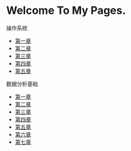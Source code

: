# Welcome To My Pages.

操作系统
- [第一章](./OS/ch1.md)
- [第二章](./OS/ch2.md)
- [第三章](./OS/ch3.md)
- [第四章](./OS/ch4.md)
- [第五章](./OS/ch5.md)

数据分析基础
- [第一章](./BasicDA/1.大数据概述.md)
- [第二章](./BasicDA/2.数据采集集成.md)
- [第三章](./BasicDA/3.数据预处理.md)
- [第四章](./BasicDA/4.分布式存储.md)
- [第五章](./BasicDA/5.分布式并行计算.md)
- [第六章](./BasicDA/6.数据分析.md)
- [第七章](./BasicDA/7.数据可视化.md)


